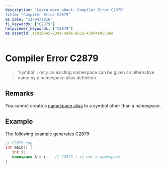 ```yaml
---
description: "Learn more about: Compiler Error C2879"
title: "Compiler Error C2879"
ms.date: "11/04/2016"
f1_keywords: ["C2879"]
helpviewer_keywords: ["C2879"]
ms.assetid: ac92b645-2394-49de-8632-43d44e0553ed
---
```

# Compiler Error C2879

> 'symbol' : only an existing namespace can be given an alternative name by a namespace alias definition

## Remarks

You cannot create a [namespace alias](../../cpp/namespaces-cpp.md#namespace_aliases) to a symbol other than a namespace.

## Example

The following example generates C2879:

```cpp
// C2879.cpp
int main() {
   int i;
   namespace A = i;   // C2879 i is not a namespace
}
```
